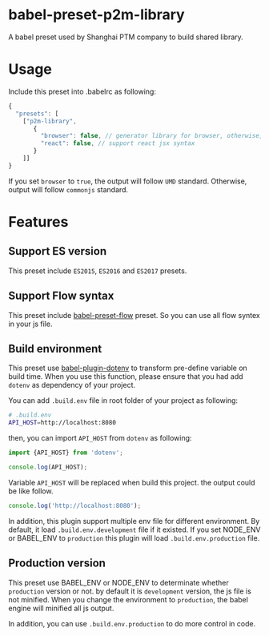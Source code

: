 # babel-preset-p2m-library

A babel preset used by Shanghai PTM company to build shared library.

# Usage
Include this preset into .babelrc as following:
``` javascript 
{
  "presets": [
    ["p2m-library",
       {
         "browser": false, // generator library for browser, otherwise, it is for node.js
         "react": false, // support react jsx syntax
       }
    ]]
}
```

If you set `browser` to `true`, the output will follow `UMD` standard. Otherwise,
output will follow `commonjs` standard.

# Features

## Support ES version
This preset include `ES2015`, `ES2016` and `ES2017` presets.

## Support Flow syntax
This preset include [babel-preset-flow](https://www.npmjs.com/package/babel-preset-flow) preset.
So you can use all flow syntex in your js file.

## Build environment
This preset use [babel-plugin-dotenv](https://www.npmjs.com/package/babel-plugin-dotenv) to
transform pre-define variable on build time. When you use this function, please ensure that
you had add `dotenv` as dependency of your project. 

You can add `.build.env` file in root folder of 
your project as following:

```bash
# .build.env
API_HOST=http://localhost:8080
```

then, you can import `API_HOST` from `dotenv` as following:
 
```javascript
import {API_HOST} from 'dotenv';

console.log(API_HOST);
```

Variable `API_HOST` will be replaced when build this project. the output could be like follow.

```javascript
console.log('http://localhost:8080');
```

In addition, this plugin support multiple env file for different environment. By default, it
load `.build.env.development` file if it existed. If you set NODE_ENV or BABEL_ENV to `production`
this plugin will load `.build.env.production` file.

## Production version
This preset use BABEL_ENV or NODE_ENV to determinate whether `production` version or not. by
default it is `development` version, the js file is not minified. When you change the environment
to `production`, the babel engine will minified all js output.

In addition, you can use `.build.env.production` to do more control in code. 